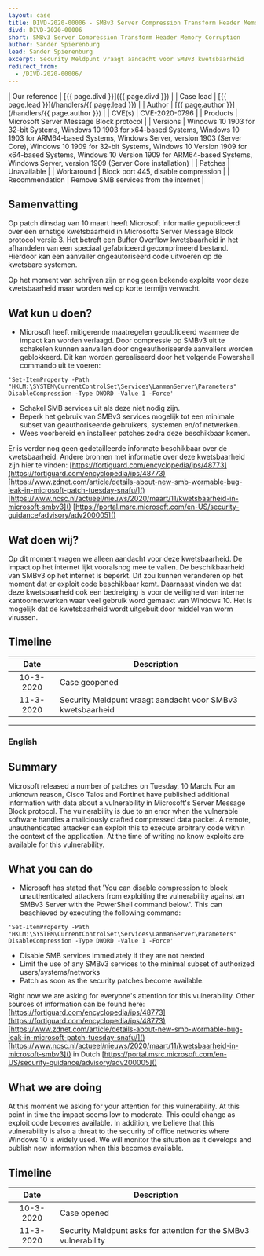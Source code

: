 ```yaml
---
layout: case
title: DIVD-2020-00006 - SMBv3 Server Compression Transform Header Memory Corruption 
divd: DIVD-2020-00006
short: SMBv3 Server Compression Transform Header Memory Corruption
author: Sander Spierenburg
lead: Sander Spierenburg
excerpt: Security Meldpunt vraagt aandacht voor SMBv3 kwetsbaarheid 
redirect_from:
  - /DIVD-2020-00006/
---
```


| Our reference | [{{ page.divd }}]({{ page.divd }}) |
| Case lead | [{{ page.lead }}](/handlers/{{ page.lead }}) |
| Author | [{{ page.author }}](/handlers/{{ page.author }}) |
| CVE(s) | CVE-2020-0796 |
| Products | Microsoft Server Message Block protocol |
| Versions | Windows 10 1903 for 32-bit Systems, Windows 10 1903 for x64-based Systems, Windows 10 1903 for ARM64-based Systems, Windows Server, version 1903 (Server Core), Windows 10 1909 for 32-bit Systems, Windows 10 Version 1909 for x64-based Systems, Windows 10 Version 1909 for ARM64-based Systems,
Windows Server, version 1909 (Server Core installation)  |
| Patches | Unavailable |
| Workaround | Block port 445, disable compression |
| Recommendation | Remove SMB services from the internet |

## Samenvatting

Op patch dinsdag van 10 maart heeft Microsoft informatie gepubliceerd over een ernstige kwetsbaarheid in Microsofts Server Message Block protocol versie 3. Het betreft een Buffer Overflow kwetsbaarheid in het afhandelen van een speciaal gefabriceerd gecomprimeerd bestand. Hierdoor kan een aanvaller ongeautoriseerd code uitvoeren op de kwetsbare systemen.

Op het moment van schrijven zijn er nog geen bekende exploits voor deze kwetsbaarheid maar worden wel op korte termijn verwacht.

## Wat kun u doen?

* Microsoft heeft mitigerende maatregelen gepubliceerd waarmee de impact kan worden verlaagd. Door compressie op SMBv3 uit te schakelen kunnen aanvallen door ongeauthoriseerde aanvallers worden geblokkeerd. Dit kan worden gerealiseerd door het volgende Powershell commando uit te voeren: 

```
'Set-ItemProperty -Path
"HKLM:\SYSTEM\CurrentControlSet\Services\LanmanServer\Parameters"
DisableCompression -Type DWORD -Value 1 -Force'
```

* Schakel SMB services uit als deze niet nodig zijn.
* Beperk het gebruik van SMBv3 services mogelijk tot een minimale subset van geauthoriseerde gebruikers, systemen en/of netwerken.
* Wees voorbereid en installeer patches zodra deze beschikbaar komen.

Er is verder nog geen gedetailleerde informate beschikbaar over de kwetsbaarheid. Andere bronnen met informatie over deze kwetsbaarheid zijn hier te vinden:
[https://fortiguard.com/encyclopedia/ips/48773](https://fortiguard.com/encyclopedia/ips/48773)
[https://www.zdnet.com/article/details-about-new-smb-wormable-bug-leak-in-microsoft-patch-tuesday-snafu/]()
[https://www.ncsc.nl/actueel/nieuws/2020/maart/11/kwetsbaarheid-in-microsoft-smbv3]()
[https://portal.msrc.microsoft.com/en-US/security-guidance/advisory/adv200005]()


## Wat doen wij?

Op dit moment vragen we alleen aandacht voor deze kwetsbaarheid. De impact op het internet lijkt vooralsnog mee te vallen. De beschikbaarheid van SMBv3 op het internet is beperkt. Dit zou kunnen veranderen op het moment dat er exploit code beschikbaar komt. Daarnaast vinden we dat deze kwetsbaarheid ook een bedreiging is voor de veiligheid van interne kantoornetwerken waar veel gebruik word gemaakt van Windows 10. Het is mogelijk dat de kwetsbaarheid wordt uitgebuit door middel van worm virussen.

## Timeline

| Date  | Description |
|:-----:|-------------|
| 10-3-2020 | Case geopened | 
| 11-3-2020 | Security Meldpunt vraagt aandacht voor SMBv3 kwetsbaarheid |

<hr>

### English

## Summary

Microsoft released a number of patches on Tuesday, 10 March. For an unknown reason, Cisco Talos and Fortinet have published additional information with data about a vulnerability in Microsoft's Server Message Block protocol. The vulnerability is due to an error when the vulnerable software handles a maliciously crafted compressed data packet. A remote, unauthenticated attacker can exploit this to execute arbitrary code within the context of the application.
At the time of writing no know exploits are available for this vulnerability.

## What you can do

* Microsoft has stated that 'You can disable compression to block unauthenticated attackers from exploiting the vulnerability against an SMBv3 Server with the PowerShell command below.'. This can beachieved by executing the following command: 

```
'Set-ItemProperty -Path
"HKLM:\SYSTEM\CurrentControlSet\Services\LanmanServer\Parameters"
DisableCompression -Type DWORD -Value 1 -Force'
```

* Disable SMB services immediately if they are not needed
* Limit the use of any SMBv3 services to the minimal subset of authorized users/systems/networks
* Patch as soon as the security patches become available.

Right now we are asking for everyone's attention for this vulnerability. Other sources of information can be found here:
[https://fortiguard.com/encyclopedia/ips/48773](https://fortiguard.com/encyclopedia/ips/48773)
[https://www.zdnet.com/article/details-about-new-smb-wormable-bug-leak-in-microsoft-patch-tuesday-snafu/]()
[https://www.ncsc.nl/actueel/nieuws/2020/maart/11/kwetsbaarheid-in-microsoft-smbv3]() in Dutch
[https://portal.msrc.microsoft.com/en-US/security-guidance/advisory/adv200005]()

## What we are doing

At this moment we asking for your attention for this vulnerability. At this point in time the impact seems low to moderate. This could change as exploit code becomes available. In addition, we believe that this vulnerability is also a threat to the security of office networks where Windows 10 is widely used. We will monitor the situation as it develops and publish new information when this becomes available.

## Timeline

| Date  | Description |
|:-----:|-------------|
| 10-3-2020 | Case opened |
| 11-3-2020 | Security Meldpunt asks for attention for the SMBv3 vulnerability |


